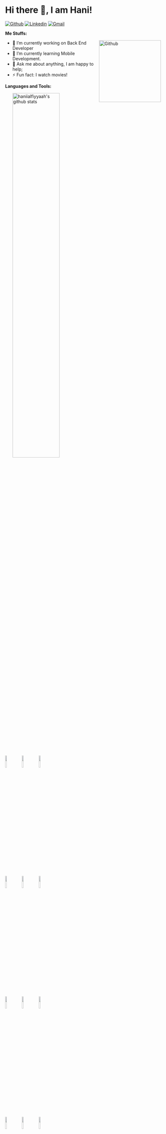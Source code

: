 # Hi there 👋, I am Hani!

<!-- 
[![Linkedin Badge](https://img.shields.io/badge/-haniialfiyyaah-blue?style=flat-square&logo=Linkedin&logoColor=white&link=https://www.linkedin.com/in/haniialfiyyaah/)](https://www.linkedin.com/in/haniialfiyyaah/) -->

[![Github](https://img.shields.io/badge/-Github-000?style=flat&logo=Github&logoColor=white)](https://github.com/haniialfiyyaah)
[![Linkedin](https://img.shields.io/badge/-LinkedIn-blue?style=flat&logo=Linkedin&logoColor=white)](https://www.linkedin.com/in/haniialfiyyaah/)
[![Gmail](https://img.shields.io/badge/-Gmail-c14438?style=flat&logo=Gmail&logoColor=white)](mailto:hanii.alfiyyah@gmail.com)

**Me Stuffs:**

<img width="200px" align="right" alt="Github" src="https://media.giphy.com/media/M9gbBd9nbDrOTu1Mqx/giphy.gif" />

- 🔭 I’m currently working on Back End Developer
- 🌱 I’m currently learning Mobile Development.
- 💬 Ask me about anything, I am happy to help;
- ⚡ Fun fact: I watch movies!

**Languages and Tools:**
<p>
  <a href="https://github.com/haniialfiyyaah">
    <img width="55%" align="right" alt="haniialfiyyaah's github stats" src="https://github-readme-stats.vercel.app/api?username=haniialfiyyaah&show_icons=true&hide_border=true" />
  </a>
  
  <!-- Your languages and tools. Be careful with the alignment. 
  You can use this sites to get logos: https://www.vectorlogo.zone or https://simpleicons.org/
  -->
  <code><img width="10%" src="https://www.vectorlogo.zone/logos/javascript/javascript-ar21.svg"></code>
  <code><img width="10%" src="https://www.vectorlogo.zone/logos/php/php-ar21.svg"></code>
  <code><img width="10%" src="https://www.vectorlogo.zone/logos/java/java-ar21.svg"></code>
  <br />
  <code><img width="10%" src="https://www.vectorlogo.zone/logos/nodejs/nodejs-ar21.svg"></code>
  <code><img width="10%" src="https://www.vectorlogo.zone/logos/reactjs/reactjs-ar21.svg"></code>
  <code><img width="10%" src="https://www.vectorlogo.zone/logos/vuejs/vuejs-ar21.svg"></code>
  <br />
  <code><img width="10%" src="https://www.vectorlogo.zone/logos/postgresql/postgresql-ar21.svg"></code>
  <code><img width="10%" src="https://www.vectorlogo.zone/logos/mysql/mysql-ar21.svg"></code>
  <code><img width="10%" src="https://www.vectorlogo.zone/logos/mongodb/mongodb-ar21.svg"></code>
  <br />
  <code><img width="10%" src="https://www.vectorlogo.zone/logos/git-scm/git-scm-ar21.svg"></code>
  <code><img width="10%" src="https://www.vectorlogo.zone/logos/visualstudio_code/visualstudio_code-ar21.svg"></code>
  <code><img width="10%" src="https://www.vectorlogo.zone/logos/getpostman/getpostman-ar21.svg"></code>
</p>

<!-- ![Hani's GitHub stats](https://github-readme-stats.vercel.app/api?username=haniialfiyyaah&show_icons=true&theme=radical) -->
